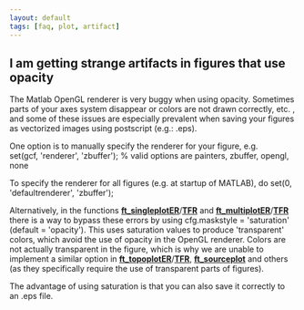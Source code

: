 ```yaml
---
layout: default
tags: [faq, plot, artifact]
---
```


## I am getting strange artifacts in figures that use opacity

The Matlab OpenGL renderer is very buggy when using opacity. Sometimes parts of your axes system disappear or colors are not drawn correctly, etc. , and some of these issues are especially prevalent when saving your figures as vectorized images using postscript (e.g.: .eps).

One option is to manually specify the renderer for your figure, e.g.  
    set(gcf, 'renderer', 'zbuffer');  % valid options are painters, zbuffer, opengl, none

To specify the renderer for all figures (e.g. at startup of MATLAB), do
    set(0, 'defaultrenderer', 'zbuffer');

Alternatively, in the functions **[ft_singleplotER](/reference/ft_singleplotER)**/**[TFR](/reference/ft_singleplotTFR)** and **[ft_multiplotER](/reference/ft_multiplotER)**/**[TFR](/reference/ft_multiplotTFR)** there is a way to bypass these errors by using cfg.maskstyle = 'saturation' (default = 'opacity'). This uses saturation values to produce 'transparent' colors, which avoid the use of opacity in the OpenGL renderer. Colors are not actually transparent in the figure, which is why we are unable to implement a similar option in **[ft_topoplotER](/reference/ft_topoplotER)**/**[TFR](/reference/ft_topoplotTFR)**, **[ft_sourceplot](/reference/ft_sourceplot)** and others (as they specifically require the use of transparent parts of figures). 

The advantage of using saturation is that you can also save it correctly to an .eps file.
